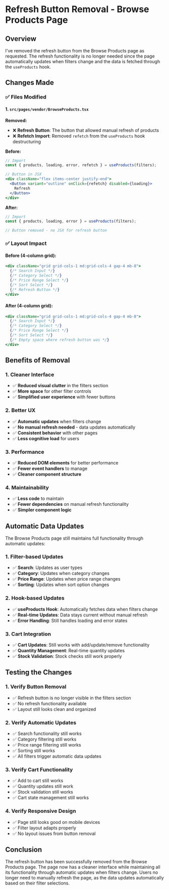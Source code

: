 # Refresh Button Removal - Browse Products Page

## Overview

I've removed the refresh button from the Browse Products page as requested. The refresh functionality is no longer needed since the page automatically updates when filters change and the data is fetched through the `useProducts` hook.

## Changes Made

### ✅ **Files Modified**

#### **1. `src/pages/vendor/BrowseProducts.tsx`**

**Removed:**
- ❌ **Refresh Button**: The button that allowed manual refresh of products
- ❌ **Refetch Import**: Removed `refetch` from the `useProducts` hook destructuring

**Before:**
```jsx
// Import
const { products, loading, error, refetch } = useProducts(filters);

// Button in JSX
<div className="flex items-center justify-end">
  <Button variant="outline" onClick={refetch} disabled={loading}>
    Refresh
  </Button>
</div>
```

**After:**
```jsx
// Import
const { products, loading, error } = useProducts(filters);

// Button removed - no JSX for refresh button
```

### ✅ **Layout Impact**

#### **Before (4-column grid):**
```jsx
<div className="grid grid-cols-1 md:grid-cols-4 gap-4 mb-8">
  {/* Search Input */}
  {/* Category Select */}
  {/* Price Range Select */}
  {/* Sort Select */}
  {/* Refresh Button */}
</div>
```

#### **After (4-column grid):**
```jsx
<div className="grid grid-cols-1 md:grid-cols-4 gap-4 mb-8">
  {/* Search Input */}
  {/* Category Select */}
  {/* Price Range Select */}
  {/* Sort Select */}
  {/* Empty space where refresh button was */}
</div>
```

## Benefits of Removal

### **1. Cleaner Interface**
- ✅ **Reduced visual clutter** in the filters section
- ✅ **More space** for other filter controls
- ✅ **Simplified user experience** with fewer buttons

### **2. Better UX**
- ✅ **Automatic updates** when filters change
- ✅ **No manual refresh needed** - data updates automatically
- ✅ **Consistent behavior** with other pages
- ✅ **Less cognitive load** for users

### **3. Performance**
- ✅ **Reduced DOM elements** for better performance
- ✅ **Fewer event handlers** to manage
- ✅ **Cleaner component structure**

### **4. Maintainability**
- ✅ **Less code** to maintain
- ✅ **Fewer dependencies** on manual refresh functionality
- ✅ **Simpler component logic**

## Automatic Data Updates

The Browse Products page still maintains full functionality through automatic updates:

### **1. Filter-based Updates**
- ✅ **Search**: Updates as user types
- ✅ **Category**: Updates when category changes
- ✅ **Price Range**: Updates when price range changes
- ✅ **Sorting**: Updates when sort option changes

### **2. Hook-based Updates**
- ✅ **useProducts Hook**: Automatically fetches data when filters change
- ✅ **Real-time Updates**: Data stays current without manual refresh
- ✅ **Error Handling**: Still handles loading and error states

### **3. Cart Integration**
- ✅ **Cart Updates**: Still works with add/update/remove functionality
- ✅ **Quantity Management**: Real-time quantity updates
- ✅ **Stock Validation**: Stock checks still work properly

## Testing the Changes

### **1. Verify Button Removal**
- ✅ Refresh button is no longer visible in the filters section
- ✅ No refresh functionality available
- ✅ Layout still looks clean and organized

### **2. Verify Automatic Updates**
- ✅ Search functionality still works
- ✅ Category filtering still works
- ✅ Price range filtering still works
- ✅ Sorting still works
- ✅ All filters trigger automatic data updates

### **3. Verify Cart Functionality**
- ✅ Add to cart still works
- ✅ Quantity updates still work
- ✅ Stock validation still works
- ✅ Cart state management still works

### **4. Verify Responsive Design**
- ✅ Page still looks good on mobile devices
- ✅ Filter layout adapts properly
- ✅ No layout issues from button removal

## Conclusion

The refresh button has been successfully removed from the Browse Products page. The page now has a cleaner interface while maintaining all its functionality through automatic updates when filters change. Users no longer need to manually refresh the page, as the data updates automatically based on their filter selections. 